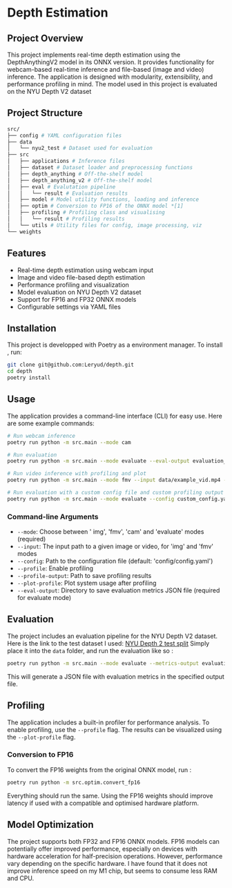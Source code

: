 # Depth Estimation

## Project Overview

This project implements real-time depth estimation using the DepthAnythingV2 model in its ONNX version. It provides functionality for webcam-based real-time inference and file-based (image and video) inference. The application is designed with modularity, extensibility, and performance profiling in mind.
The model used in this project is evaluated on the NYU Depth V2 dataset

## Project Structure

```bash
src/
├── config # YAML configuration files
├── data
│   └── nyu2_test # Dataset used for evaluation
├── src
│   ├── applications # Inference files
│   ├── dataset # Dataset loader and preprocessing functions
│   ├── depth_anything # Off-the-shelf model
│   ├── depth_anything_v2 # Off-the-shelf model
│   ├── eval # Evalutation pipeline
│   │   └── result # Evaluation results
│   ├── model # Model utility functions, loading and inference
│   ├── optim # Conversion to FP16 of the ONNX model *[1]
│   ├── profiling # Profiling class and visualising
│   │   └── result # Profiling results
│   └── utils # Utility files for config, image processing, viz
└── weights
```

## Features

- Real-time depth estimation using webcam input
- Image and video file-based depth estimation
- Performance profiling and visualization
- Model evaluation on NYU Depth V2 dataset
- Support for FP16 and FP32 ONNX models
- Configurable settings via YAML files

## Installation

This project is developped with Poetry as a environment manager. To install , run:
```bash
git clone git@github.com:Leryud/depth.git
cd depth
poetry install
```

## Usage

The application provides a command-line interface (CLI) for easy use. Here are some example commands:

```bash
# Run webcam inference
poetry run python -m src.main --mode cam

# Run evaluation
poetry run python -m src.main --mode evaluate --eval-output evaluation_results.json

# Run video inference with profiling and plot
poetry run python -m src.main --mode fmv --input data/example_vid.mp4 --profile --plot-profile

# Run evaluation with a custom config file and custom profiling output
poetry run python -m src.main --mode evaluate --config custom_config.yaml --eval-output evaluation_results.json --profile --profile-output profile.json
```

### Command-line Arguments

- `--mode`: Choose between ' img', 'fmv', 'cam' and 'evaluate' modes (required)
- `--input`: The input path to a given image or video, for 'img' and 'fmv' modes
- `--config`: Path to the configuration file (default: 'config/config.yaml')
- `--profile`: Enable profiling
- `--profile-output`: Path to save profiling results
- `--plot-profile`: Plot system usage after profiling
- `--eval-output`: Directory to save evaluation metrics JSON file (required for evaluate mode)

## Evaluation

The project includes an evaluation pipeline for the NYU Depth V2 dataset.
Here is the link to the test dataset I used: [NYU Depth 2 test split](https://www.dropbox.com/scl/fo/0k0gciat7cyc9fvq8lof0/ANgqcVVAdRIJIINpXieCh9M?rlkey=2uldkkr7pyvnoezjroh6vl2lj&st=mp0lf0q5&dl=0)
Simply place it into the `data` folder, and run the evaluation like so :

```bash
poetry run python -m src.main --mode evaluate --metrics-output evaluation_results.json
```

This will generate a JSON file with evaluation metrics in the specified output file.

## Profiling

The application includes a built-in profiler for performance analysis. To enable profiling, use the `--profile` flag. The results can be visualized using the `--plot-profile` flag.

### Conversion to FP16

To convert the FP16 weights from the original ONNX model, run :
```bash
poetry run python -m src.optim.convert_fp16
```
Everything should run the same. Using the FP16 weights should improve latency if used with a compatible and optimised hardware platform.

## Model Optimization

The project supports both FP32 and FP16 ONNX models. FP16 models can potentially offer improved performance, especially on devices with hardware acceleration for half-precision operations. However, performance vary depending on the specific hardware.
I have found that it does not improve inference speed on my M1 chip, but seems to consume less RAM and CPU.
